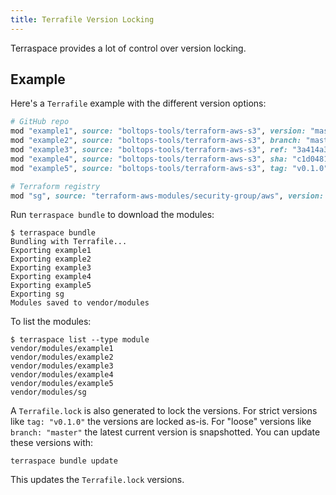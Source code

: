 ```yaml
---
title: Terrafile Version Locking
---
```


Terraspace provides a lot of control over version locking.

## Example

Here's a `Terrafile` example with the different version options:

```ruby
# GitHub repo
mod "example1", source: "boltops-tools/terraform-aws-s3", version: "master"
mod "example2", source: "boltops-tools/terraform-aws-s3", branch: "master"
mod "example3", source: "boltops-tools/terraform-aws-s3", ref: "3a414a39"
mod "example4", source: "boltops-tools/terraform-aws-s3", sha: "c1d04816"
mod "example5", source: "boltops-tools/terraform-aws-s3", tag: "v0.1.0"

# Terraform registry
mod "sg", source: "terraform-aws-modules/security-group/aws", version: "3.10.0"
```

Run `terraspace bundle` to download the modules:

    $ terraspace bundle
    Bundling with Terrafile...
    Exporting example1
    Exporting example2
    Exporting example3
    Exporting example4
    Exporting example5
    Exporting sg
    Modules saved to vendor/modules

To list the modules:

    $ terraspace list --type module
    vendor/modules/example1
    vendor/modules/example2
    vendor/modules/example3
    vendor/modules/example4
    vendor/modules/example5
    vendor/modules/sg

A `Terrafile.lock` is also generated to lock the versions. For strict versions like `tag: "v0.1.0"` the versions are locked as-is. For "loose" versions like `branch: "master"` the latest current version is snapshotted.  You can update these versions with:

    terraspace bundle update

This updates the `Terrafile.lock` versions.
